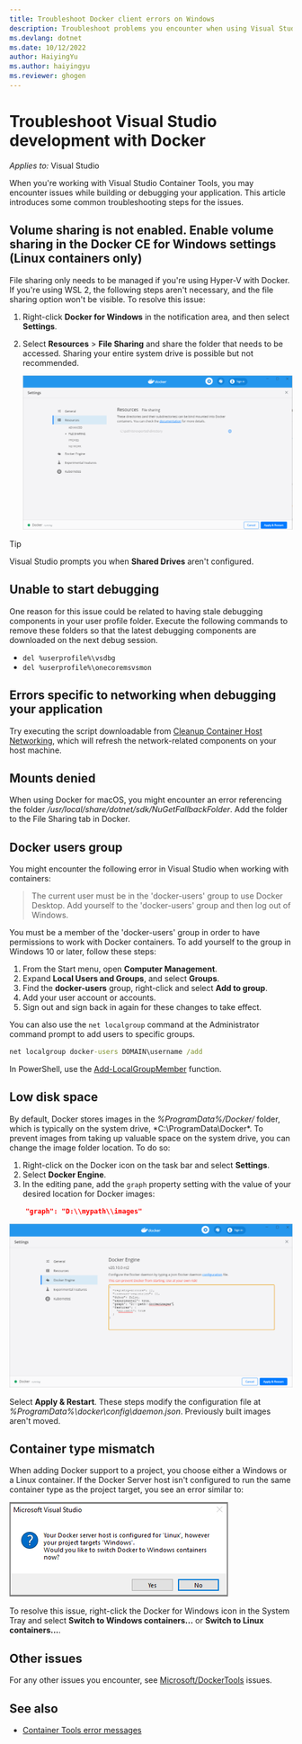 ```yaml
---
title: Troubleshoot Docker client errors on Windows
description: Troubleshoot problems you encounter when using Visual Studio to create and deploy web apps to Docker on Windows by using Visual Studio.
ms.devlang: dotnet
ms.date: 10/12/2022
author: HaiyingYu
ms.author: haiyingyu
ms.reviewer: ghogen
---
```

# Troubleshoot Visual Studio development with Docker

_Applies to:_&nbsp;Visual Studio

When you're working with Visual Studio Container Tools, you may encounter issues while building or debugging your application. This article introduces some common troubleshooting steps for the issues.

## Volume sharing is not enabled. Enable volume sharing in the Docker CE for Windows settings (Linux containers only)

File sharing only needs to be managed if you're using Hyper-V with Docker. If you're using WSL 2, the following steps aren't necessary, and the file sharing option won't be visible. To resolve this issue:

1. Right-click **Docker for Windows** in the notification area, and then select **Settings**.
1. Select **Resources** > **File Sharing** and share the folder that needs to be accessed. Sharing your entire system drive is possible but not recommended.

    ![Shared drives](media/troubleshooting-docker-errors/docker-settings-image.png)

> [!TIP]
> Visual Studio prompts you when **Shared Drives** aren't configured.

## Unable to start debugging

One reason for this issue could be related to having stale debugging components in your user profile folder. Execute the following commands to remove these folders so that the latest debugging components are downloaded on the next debug session.

- `del %userprofile%\vsdbg`
- `del %userprofile%\onecoremsvsmon`

## Errors specific to networking when debugging your application

Try executing the script downloadable from [Cleanup Container Host Networking](https://github.com/MicrosoftDocs/Virtualization-Documentation/tree/master/windows-server-container-tools/CleanupContainerHostNetworking),
which will refresh the network-related components on your host machine.

## Mounts denied

When using Docker for macOS, you might encounter an error referencing the folder _/usr/local/share/dotnet/sdk/NuGetFallbackFolder_. Add the folder to the File Sharing tab in Docker.

## Docker users group

You might encounter the following error in Visual Studio when working with containers:

> The current user must be in the 'docker-users' group to use Docker Desktop.
> Add yourself to the 'docker-users' group and then log out of Windows.

You must be a member of the 'docker-users' group in order to have permissions to work with Docker containers. To add yourself to the group in Windows 10 or later, follow these steps:

1. From the Start menu, open **Computer Management**.
1. Expand **Local Users and Groups**, and select **Groups**.
1. Find the **docker-users** group, right-click and select **Add to group**.
1. Add your user account or accounts.
1. Sign out and sign back in again for these changes to take effect.

You can also use the `net localgroup` command at the Administrator command prompt to add users to specific groups.

```cmd
net localgroup docker-users DOMAIN\username /add
```

In PowerShell, use the [Add-LocalGroupMember](/powershell/module/microsoft.powershell.localaccounts/add-localgroupmember) function.

## Low disk space

By default, Docker stores images in the *%ProgramData%/Docker/* folder, which is typically on the system drive, *C:\ProgramData\Docker\*. To prevent images from taking up valuable space on the system drive, you can change the image folder location. To do so:

 1. Right-click on the Docker icon on the task bar and select **Settings**.
 1. Select **Docker Engine**.
 1. In the editing pane, add the `graph` property setting with the value of your desired location for Docker images:

```json
    "graph": "D:\\mypath\\images"
```

  ![Screenshot of Docker File Sharing](media/troubleshooting-docker-errors/docker-daemon-settings.png)

Select **Apply & Restart**. These steps modify the configuration file at *%ProgramData%\docker\config\daemon.json*. Previously built images aren't moved.

## Container type mismatch

When adding Docker support to a project, you choose either a Windows or a Linux container. If the Docker Server host isn't configured to run the same container type as the project target, you see an error similar to:

  ![Screenshot of Docker Host and Project Mismatch](media/troubleshooting-docker-errors/docker-host-config-change-linux-to-windows.png)

To resolve this issue, right-click the Docker for Windows icon in the System Tray and select **Switch to Windows containers...** or **Switch to Linux containers...**.

## Other issues

For any other issues you encounter, see  [Microsoft/DockerTools](https://github.com/microsoft/dockertools/issues) issues.

## See also

- [Container Tools error messages](/visualstudio/containers/container-tools-error-messages)
